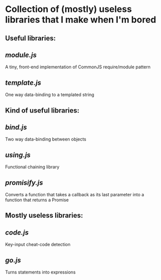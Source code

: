 Collection of (mostly) useless libraries that I make when I'm bored
===

Useful libraries:
---
*module.js*
---
A tiny, front-end implementation of CommonJS require/module pattern

*template.js*
---
One way data-binding to a templated string

Kind of useful libraries:
---
*bind.js*
---
Two way data-binding between objects

*using.js*
---
Functional chaining library

*promisify.js*
---
Converts a function that takes a callback as its last parameter into a function that returns a Promise

Mostly useless libraries:
---
*code.js*
---
Key-input cheat-code detection

*go.js*
---
Turns statements into expressions
